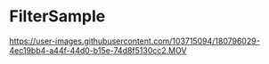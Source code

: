 # FilterSample






https://user-images.githubusercontent.com/103715094/180796029-4ec19bb4-a44f-44d0-b15e-74d8f5130cc2.MOV

